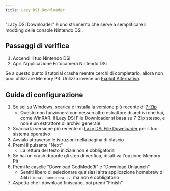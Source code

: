 ```yaml
---
title: Lazy DSi Downloader
---
```


"Lazy DSi Downloader" è uno strumento che serve a semplificare il modding delle console Nintendo DSi.

## Passaggi di verifica

1. Accendi il tuo Nintendo DSi
1. Apri l'applicazione Fotocamera Nintendo DSi

Se a questo punto il tutorial crasha mentre cerchi di completarlo, allora non puoi utilizzare Memory Pit. Urilizza invece un [Exploit Alternativo](alternate-exploits).

## Guida di configurazione

1. Se sei su Windows, scarica e installa la versione più recente di [7-Zip](https://www.7-zip.org/download.html)
   - Questo non funzionerà con nessun altro estrattore di archivi che hai, come WinRAR. Il Lazy DSi File Downloader si basa su 7-Zip stesso, e non è un estrattore di archivi generale
1. Scarica la versione più recente di [Lazy DSi File Downloader](https://github.com/yourkalamity/lazy-dsi-file-downloader/releases) per il tuo sistema operativo
1. Avvialo attraverso le istruzioni nella pagina di rilascio
1. Premi il pulsante "Next"
   - La lettura del testo iniziale non è obbligatoria
1. Se hai un crash durante gli step di verifica, disattiva l'opzione Memory Pit
1. Premi le caselle "Download GodMode9i" e "Download Unlaunch"
   - Sentiti libero di selezionare qualsiasi altra applicazione homebrew di `Additional homebrew...`, ma non è obbligatorio
1. Aspetta che i download finiscano, poi premi "Finish"
